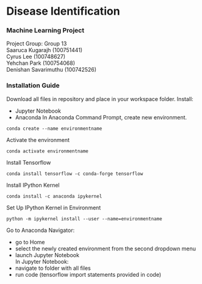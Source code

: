 # Disease Identification
### Machine Learning Project
Project Group: Group 13<br />
Saaruca Kugarajh (100751441)<br />
Cyrus Lee (100748627)<br />
Yehchan Park (100754068)<br />
Denishan Savarimuthu (100742526)<br />
### Installation Guide
Download all files in repository and place in your workspace folder.
Install:
- Jupyter Notebook
- Anaconda
In Anaconda Command Prompt, create new environment.
```
conda create --name environmentname
```
Activate the environment
```
conda activate environmentname 
```
Install Tensorflow
```
conda install tensorflow -c conda-forge tensorflow
```
Install IPython Kernel
```
conda install -c anaconda ipykernel
```
Set Up IPython Kernel in Environment
```
python -m ipykernel install --user --name=environmentname
```
Go to Anaconda Navigator:
- go to Home
- select the newly created environment from the second dropdown menu
- launch Jupyter Notebook<br />
In Jupyter Notebook:
- navigate to folder with all files
- run code (tensorflow import statements provided in code)

